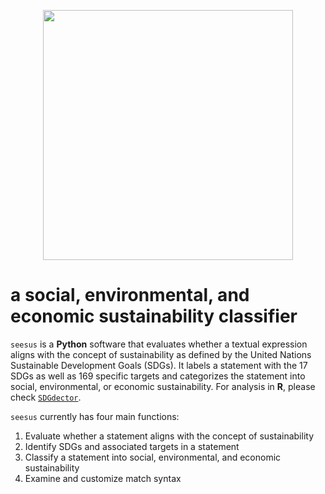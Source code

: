 <p align="center">
  <img src="docs/logo.jpg" width="400"/>
</p>

# a social, environmental, and economic sustainability classifier

`seesus` is a **Python** software that evaluates whether a textual expression aligns with the concept of sustainability as defined by the United Nations Sustainable Development Goals (SDGs). It labels a statement with the 17 SDGs as well as 169 specific targets and categorizes the statement into social, environmental, or economic sustainability. For analysis in **R**, please check <a href="https://github.com/Yingjie4Science/SDGdetector" target="_blank">`SDGdector`</a>.

`seesus` currently has four main functions:

1. Evaluate whether a statement aligns with the concept of sustainability
2. Identify SDGs and associated targets in a statement
3. Classify a statement into social, environmental, and economic sustainability
4. Examine and customize match syntax

